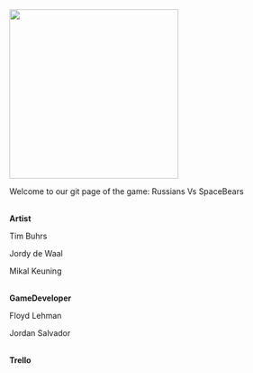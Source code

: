 <img src="http://i.imgur.com/C4h80cE.png" height = 300px;>
<p>Welcome to our git page of the game: Russians Vs SpaceBears</p>
<br>
<b>Artist</b>
<p>Tim Buhrs</p>
<p>Jordy de Waal</p>
<p>Mikal Keuning</p>
<br>
<b>GameDeveloper</b>
<p>Floyd Lehman</p>
<p>Jordan Salvador</p>
<br>
<b>Trello</b>
<p></p>
